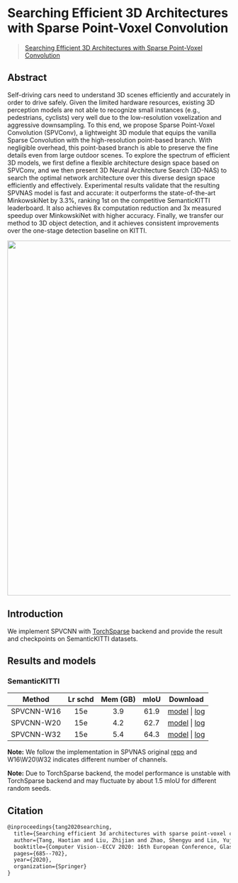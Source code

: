 # Searching Efficient 3D Architectures with Sparse Point-Voxel Convolution

> [Searching Efficient 3D Architectures with Sparse Point-Voxel Convolution ](https://arxiv.org/abs/2007.16100)

<!-- [ALGORITHM] -->

## Abstract

Self-driving cars need to understand 3D scenes efficiently and accurately in order to drive safely. Given the limited hardware resources, existing 3D perception models are not able to recognize small instances (e.g., pedestrians, cyclists) very well due to the low-resolution voxelization and aggressive downsampling. To this end, we propose Sparse Point-Voxel Convolution (SPVConv), a lightweight 3D module that equips the vanilla Sparse Convolution with the high-resolution point-based branch. With negligible overhead, this point-based branch is able to preserve the fine details even from large outdoor scenes. To explore the spectrum of efficient 3D models, we first define a flexible architecture design space based on SPVConv, and we then present 3D Neural Architecture Search (3D-NAS) to search the optimal network architecture over this diverse design space efficiently and effectively. Experimental results validate that the resulting SPVNAS model is fast and accurate: it outperforms the state-of-the-art MinkowskiNet by 3.3%, ranking 1st on the competitive SemanticKITTI leaderboard. It also achieves 8x computation reduction and 3x measured speedup over MinkowskiNet with higher accuracy. Finally, we transfer our method to 3D object detection, and it achieves consistent improvements over the one-stage detection baseline on KITTI.

<div align=center>
<img src="https://user-images.githubusercontent.com/72679458/226509154-80c27d8e-c138-426a-b92e-72846997b5b3.png" width="800"/>
</div>

## Introduction

We implement SPVCNN with [TorchSparse](https://github.com/mit-han-lab/torchsparse) backend and provide the result and checkpoints on SemanticKITTI datasets.

## Results and models

### SemanticKITTI

|   Method   | Lr schd | Mem (GB) | mIoU |                                                                                                                                                                    Download                                                                                                                                                                     |
| :--------: | :-----: | :------: | :--: | :---------------------------------------------------------------------------------------------------------------------------------------------------------------------------------------------------------------------------------------------------------------------------------------------------------------------------------------------: |
| SPVCNN-W16 |   15e   |   3.9    | 61.9 | [model](https://download.openmmlab.com/mmdetection3d/v1.1.0_models/spvcnn/spvcnn_w16_8xb2-15e_semantickitti/spvcnn_w16_8xb2-15e_semantickitti_20230321_011645-a2734d85.pth) \| [log](https://download.openmmlab.com/mmdetection3d/v1.1.0_models/spvcnn/spvcnn_w16_8xb2-15e_semantickitti/spvcnn_w16_8xb2-15e_semantickitti_20230321_011645.log) |
| SPVCNN-W20 |   15e   |   4.2    | 62.7 | [model](https://download.openmmlab.com/mmdetection3d/v1.1.0_models/spvcnn/spvcnn_w20_8xb2-15e_semantickitti/spvcnn_w20_8xb2-15e_semantickitti_20230321_011649-519e7eff.pth) \| [log](https://download.openmmlab.com/mmdetection3d/v1.1.0_models/spvcnn/spvcnn_w20_8xb2-15e_semantickitti/spvcnn_w20_8xb2-15e_semantickitti_20230321_011649.log) |
| SPVCNN-W32 |   15e   |   5.4    | 64.3 | [model](https://download.openmmlab.com/mmdetection3d/v1.1.0_models/spvcnn/spvcnn_w32_8xb2-15e_semantickitti/spvcnn_w32_8xb2-15e_semantickitti_20230308_113324-f7c0c5b4.pth) \| [log](https://download.openmmlab.com/mmdetection3d/v1.1.0_models/spvcnn/pvcnn_w32_8xb2-15e_semantickitti/spvcnn_w32_8xb2-15e_semantickitti_20230308_113324.log)  |

**Note:** We follow the implementation in SPVNAS original [repo](https://github.com/mit-han-lab/spvnas) and W16\\W20\\W32 indicates different number of channels.

**Note:** Due to TorchSparse backend, the model performance is unstable with TorchSparse backend and may fluctuate by about 1.5 mIoU for different random seeds.

## Citation

```latex
@inproceedings{tang2020searching,
  title={Searching efficient 3d architectures with sparse point-voxel convolution},
  author={Tang, Haotian and Liu, Zhijian and Zhao, Shengyu and Lin, Yujun and Lin, Ji and Wang, Hanrui and Han, Song},
  booktitle={Computer Vision--ECCV 2020: 16th European Conference, Glasgow, UK, August 23--28, 2020, Proceedings, Part XXVIII},
  pages={685--702},
  year={2020},
  organization={Springer}
}
```
